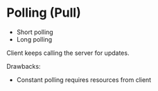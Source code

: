 # Polling (Pull)

- Short polling
- Long polling

Client keeps calling the server for updates.

Drawbacks:
* Constant polling requires resources from client
